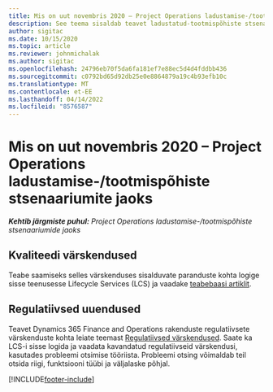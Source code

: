 ```yaml
---
title: Mis on uut novembris 2020 – Project Operations ladustamise-/tootmispõhiste stsenaariumite jaoks
description: See teema sisaldab teavet ladustatud-tootmispõhiste stsenaariumite jaoks mõeldud rakenduse Project Operations 2020. aasta novembri väljalaskes saadaolevate kvaliteedi värskenduste kohta.
author: sigitac
ms.date: 10/15/2020
ms.topic: article
ms.reviewer: johnmichalak
ms.author: sigitac
ms.openlocfilehash: 24796eb70f5da6fa181ef7e88ec5d4d4fddbb436
ms.sourcegitcommit: c0792bd65d92db25e0e8864879a19c4b93efb10c
ms.translationtype: MT
ms.contentlocale: et-EE
ms.lasthandoff: 04/14/2022
ms.locfileid: "8576587"
---
```

# <a name="whats-new-november-2020---project-operations-for-stockedproduction-based-scenarios"></a>Mis on uut novembris 2020 – Project Operations ladustamise-/tootmispõhiste stsenaariumite jaoks

_**Kehtib järgmiste puhul:** Project Operations ladustamise-/tootmispõhiste stsenaariumide jaoks_

## <a name="quality-updates"></a>Kvaliteedi värskendused

Teabe saamiseks selles värskenduses sisalduvate paranduste kohta logige sisse teenusesse Lifecycle Services (LCS) ja vaadake [teabebaasi artiklit](https://fix.lcs.dynamics.com/Issue/Details?bugId=488609&amp;dbType=3&amp;qc=8251e8e1d5e2386de850599926c1adc3fec8e2ba25308036d22cdfe0a1c28fc7).

## <a name="regulatory-updates"></a>Regulatiivsed uuendused

Teavet Dynamics 365 Finance and Operations rakenduste regulatiivsete värskenduste kohta leiate teemast [Regulatiivsed värskendused](/dynamics365/finance/localizations/regulatory-updates). Saate ka LCS-i sisse logida ja vaadata kavandatud regulatiivseid värskendusi, kasutades probleemi otsimise tööriista. Probleemi otsing võimaldab teil otsida riigi, funktsiooni tüübi ja väljalaske põhjal.


[!INCLUDE[footer-include](../../includes/footer-banner.md)]